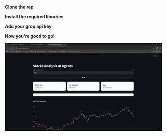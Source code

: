 **Clone the rep**

**Install the required libraries**

**Add your groq api key**

**Now you're good to go!**

![Output](https://github.com/Vatsa10/Stock-Analysis-Ai-Agent/blob/main/Output.png)
